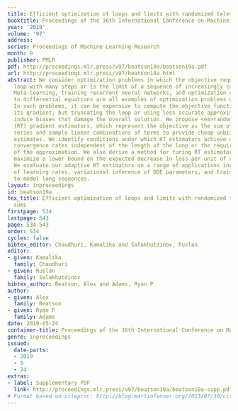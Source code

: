 ```yaml
---
title: Efficient optimization of loops and limits with randomized telescoping sums
booktitle: Proceedings of the 36th International Conference on Machine Learning
year: '2019'
volume: '97'
address: 
series: Proceedings of Machine Learning Research
month: 0
publisher: PMLR
pdf: http://proceedings.mlr.press/v97/beatson19a/beatson19a.pdf
url: http://proceedings.mlr.press/v97/beatson19a.html
abstract: We consider optimization problems in which the objective requires an inner
  loop with many steps or is the limit of a sequence of increasingly costly approximations.
  Meta-learning, training recurrent neural networks, and optimization of the solutions
  to differential equations are all examples of optimization problems with this character.
  In such problems, it can be expensive to compute the objective function value and
  its gradient, but truncating the loop or using less accurate approximations can
  induce biases that damage the overall solution. We propose <em>randomized telescope</em>
  (RT) gradient estimators, which represent the objective as the sum of a telescoping
  series and sample linear combinations of terms to provide cheap unbiased gradient
  estimates. We identify conditions under which RT estimators achieve optimization
  convergence rates independent of the length of the loop or the required accuracy
  of the approximation. We also derive a method for tuning RT estimators online to
  maximize a lower bound on the expected decrease in loss per unit of computation.
  We evaluate our adaptive RT estimators on a range of applications including meta-optimization
  of learning rates, variational inference of ODE parameters, and training an LSTM
  to model long sequences.
layout: inproceedings
id: beatson19a
tex_title: Efficient optimization of loops and limits with randomized telescoping
  sums
firstpage: 534
lastpage: 543
page: 534-543
order: 534
cycles: false
bibtex_editor: Chaudhuri, Kamalika and Salakhutdinov, Ruslan
editor:
- given: Kamalika
  family: Chaudhuri
- given: Ruslan
  family: Salakhutdinov
bibtex_author: Beatson, Alex and Adams, Ryan P
author:
- given: Alex
  family: Beatson
- given: Ryan P
  family: Adams
date: 2019-05-24
container-title: Proceedings of the 36th International Conference on Machine Learning
genre: inproceedings
issued:
  date-parts:
  - 2019
  - 5
  - 24
extras:
- label: Supplementary PDF
  link: http://proceedings.mlr.press/v97/beatson19a/beatson19a-supp.pdf
# Format based on citeproc: http://blog.martinfenner.org/2013/07/30/citeproc-yaml-for-bibliographies/
---
```

